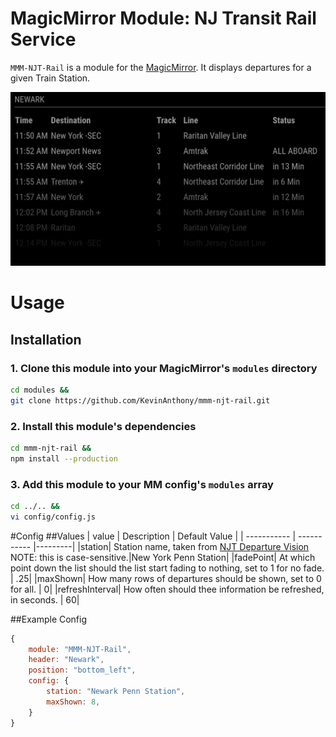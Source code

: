 # MagicMirror Module: NJ Transit Rail Service
`MMM-NJT-Rail` is a module for the [MagicMirror](https://github.com/MichMich/MagicMirror). It displays departures for a given Train Station.


![Preview](./docs/preview.png)

# Usage
## Installation
### 1. Clone this module into your MagicMirror's `modules` directory
```bash
cd modules && 
git clone https://github.com/KevinAnthony/mmm-njt-rail.git
```

### 2. Install this module's dependencies
```bash
cd mmm-njt-rail &&
npm install --production
```

### 3. Add this module to your MM config's `modules` array
```bash
cd ../.. && 
vi config/config.js
```

#Config
##Values
| value      | Description | Default Value |
| ----------- | ----------- |---------|
|station| Station name, taken from [NJT Departure Vision](https://www.njtransit.com/dv-to) NOTE: this is case-sensitive.|New York Penn Station|
|fadePoint| At which point down the list should the list start fading to nothing, set to 1 for no fade. | .25|
|maxShown| How many rows of departures should be shown, set to 0 for all. | 0|
|refreshInterval| How often should thee information be refreshed, in seconds. | 60|


##Example Config
```javascript
{
    module: "MMM-NJT-Rail", 
    header: "Newark",
    position: "bottom_left",
    config: {
        station: "Newark Penn Station", 
        maxShown: 8,
    }
}
```
